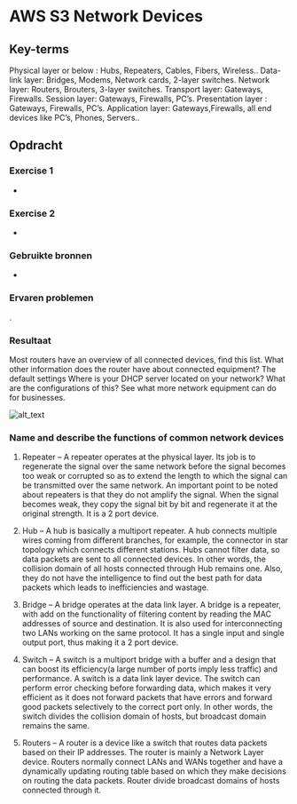 # AWS S3 Network Devices


## Key-terms
Physical layer or below : Hubs, Repeaters, Cables, Fibers, Wireless..
Data-link layer: Bridges, Modems, Network cards, 2-layer switches.
Network layer: Routers, Brouters, 3-layer switches.
Transport layer: Gateways, Firewalls.
Session layer: Gateways, Firewalls, PC’s.
Presentation layer : Gateways, Firewalls, PC’s.
Application layer: Gateways,Firewalls, all end devices like PC’s, Phones, Servers..

## Opdracht
### Exercise 1
- 
### Exercise 2
- 
### Gebruikte bronnen
-
### Ervaren problemen
.

### Resultaat

Most routers have an overview of all connected devices, find this list. What other information does the router have about connected equipment?
The default settings
Where is your DHCP server located on your network? What are the configurations of this?
See what more network equipment can do for businesses.

![alt_text](https://github.com/techgrounds/cloud-6-repo-rupaliBC/blob/main/00_includes/.png)



### Name and describe the functions of common network devices

1. Repeater – A repeater operates at the physical layer. Its job is to regenerate the signal over the same network before the signal becomes too weak or corrupted so as to extend the length to which the signal can be transmitted over the same network. An important point to be noted about repeaters is that they do not amplify the signal. When the signal becomes weak, they copy the signal bit by bit and regenerate it at the original strength. It is a 2 port device. 

2. Hub –  A hub is basically a multiport repeater. A hub connects multiple wires coming from different branches, for example, the connector in star topology which connects different stations. Hubs cannot filter data, so data packets are sent to all connected devices.  In other words, the collision domain of all hosts connected through Hub remains one.  Also, they do not have the intelligence to find out the best path for data packets which leads to inefficiencies and wastage. 
3. Bridge – A bridge operates at the data link layer. A bridge is a repeater, with add on the functionality of filtering content by reading the MAC addresses of source and destination. It is also used for interconnecting two LANs working on the same protocol. It has a single input and single output port, thus making it a 2 port device.
4. Switch – A switch is a multiport bridge with a buffer and a design that can boost its efficiency(a large number of ports imply less traffic) and performance. A switch is a data link layer device. The switch can perform error checking before forwarding data, which makes it very efficient as it does not forward packets that have errors and forward good packets selectively to the correct port only.  In other words, the switch divides the collision domain of hosts, but broadcast domain remains the same. 
5. Routers – A router is a device like a switch that routes data packets based on their IP addresses. The router is mainly a Network Layer device. Routers normally connect LANs and WANs together and have a dynamically updating routing table based on which they make decisions on routing the data packets. Router divide broadcast domains of hosts connected through it.

 
